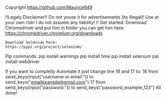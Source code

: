 Copyright https://github.com/Maurice649 

!!Legaly Disclaimer!!
  Do not youse it for advertisements (its illegal)!
  Use at your own risk! 
  I do not assume any liability!
!!
Get started:
    Download Chromedriver and put him in folder you can get him here:
    https://chromedriver.chromium.org/downloads

    Download Selenium here:
    https://pypi.org/project/selenium/

Pip commands:
    pip install warnings
    pip install time 
    pip install selenium
    pip install webdriver

If you want to completly Automate it just change line 16 and 17 to:
    16  from    send_keys(input("username or email:"))   to    send_keys("emailexample@gmail.com")
    17  from    send_keys(input("password:"))            to    send_keys("password_example_123")
All done! 
